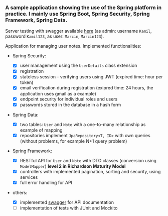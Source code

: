 ### A sample application showing the use of the Spring platform in practice. I mainly use Spring Boot, Spring Security, Spring Framework, Spring Data.

Server testing with swagger available [here](https://web-notes-example.herokuapp.com/swagger-ui.html) (as admin: username `Kamil`, password `Kamil123`, as user: `Marcin`, `Marcin123`).

Application for managing user notes. Implemented functionalities:

- Spring Security:
  
  - [x] user management using the `UserDetails` class extension
  - [x] registration
  - [x] stateless session - verifying users using JWT (expired time: hour per token)
  - [x] email verification during registration (exipred time: 24 hours, the application uses gmail as a example)
  - [x] endpoint security for individual roles and users
  - [x] passwords stored in the database in a hash form

- Spring Data:

  - [x] two tables: `User` and `Note` with a one-to-many relationship as example of mapping
  - [x] repositories implement `JpaRepository<T, ID>` with own queries (without problems, for example N+1 query problem)

- Spring Framework:

  - [x] RESTful API for `User` and `Note` with DTO classes (conversion using `ModelMapper`) **level 2 in Richardson Maturity Model**
  - [x] controllers with implemented pagination, sorting and security, using services
  - [x] full error handling for API

- others:

  - [x] implemented [swagger](https://swagger.io/) for API documentation
  - [ ] implementation of tests with JUnit and Mockito
